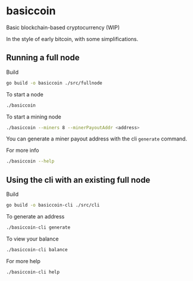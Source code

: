 # basiccoin
Basic blockchain-based cryptocurrency (WIP)

In the style of early bitcoin, with some simplifications.

## Running a full node

Build
```bash
go build -o basiccoin ./src/fullnode
```

To start a node
```bash
./basiccoin
```

To start a mining node
```bash
./basiccoin --miners 8 --minerPayoutAddr <address>
```
You can generate a miner payout address with the cli `generate` command.

For more info
```bash
./basiccoin --help
```

## Using the cli with an existing full node

Build
```bash
go build -o basiccoin-cli ./src/cli
```

To generate an address
```bash
./basiccoin-cli generate
```

To view your balance
```bash
./basiccoin-cli balance
```

For more help
```bash
./basiccoin-cli help
```
